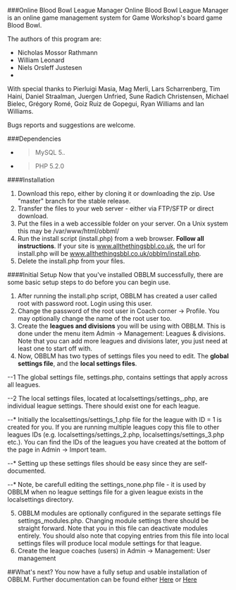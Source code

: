 ###Online Blood Bowl League Manager
Online Blood Bowl League Manager is an online game management system for Game Workshop's board game Blood Bowl.

The authors of this program are:

* Nicholas Mossor Rathmann
* William Leonard
* Niels Orsleff Justesen
* 
With special thanks to Pierluigi Masia, Mag Merli, Lars Scharrenberg, Tim Haini, Daniel Straalman, Juergen Unfried, Sune Radich Christensen, Michael Bielec, Grégory Romé, Goiz Ruiz de Gopegui, Ryan Williams and Ian Williams.

Bugs reports and suggestions are welcome. 

###Dependencies
* > MySQL 5.*.*
* > PHP 5.2.0

####Installation
1. Download this repo, either by cloning it or downloading the zip. Use "master" branch for the stable release.
2. Transfer the files to your web server - either via FTP/SFTP or direct download.
3. Put the files in a web accessible folder on your server. On a Unix system this may be /var/www/html/obbml/
4. Run the install script (install.php) from a web browser. **Follow all instructions**. If your site is www.allthethingsbbl.co.uk, the url for install.php will be www.allthethingsbbl.co.uk/obblm/install.php.
5. Delete the install.php from your files.


####Initial Setup
Now that you've installed OBBLM successfully, there are some basic setup steps to do before you can begin use.

1. After running the install.php script, OBBLM has created a user called root with password root. Login using this user.
2. Change the password of the root user in Coach corner → Profile. You may optionally change the name of the root user too.
3. Create the **leagues and divisions** you will be using with OBBLM. This is done under the menu item Admin → Management: Leagues & divisions. Note that you can add more leagues and divisions later, you just need at least one to start off with.
4. Now, OBBLM has two types of settings files you need to edit. The **global settings file**, and the **local settings files**.

--1 The global settings file, settings.php, contains settings that apply across all leagues.

--2 The local settings files, located at localsettings/settings_<LEAGUE ID>.php, are individual league settings. There should exist one for each league.
  
  --* Initially the localsettings/settings_1.php file for the league with ID = 1 is created for you. If you are running multiple leagues copy this file to other leagues IDs (e.g. localsettings/settings_2.php, localsettings/settings_3.php etc.). You can find the IDs of the leagues you have created at the bottom of the page in Admin → Import team.
 
  --* Setting up these settings files should be easy since they are self-documented.
 
  --* Note, be carefull editing the settings_none.php file - it is used by OBBLM when no league settings file for a given league exists in the localsettings directory.

5. OBBLM modules are optionally configured in the separate settings file settings_modules.php. Changing module settings there should be straight forward. Note that you in this file can deactivate modules entirely. You should also note that copying entries from this file into local settings files will produce local module settings for that league.
6. Create the league coaches (users) in Admin → Management: User management

##What's next?
You now have a fully setup and usable installation of OBBLM. Further documentation can be found either [Here](http://nicholasmr.dk/obblmwiki/index.php/Main_Page) or [Here](https://github.com/AppleMaster/obblm/wiki)
